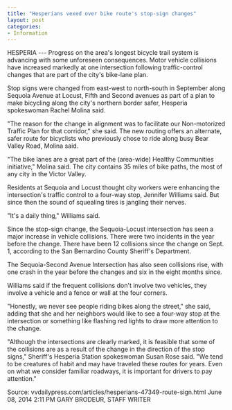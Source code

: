 ```yaml
---
title: "Hesperians vexed over bike route's stop-sign changes"
layout: post
categories:
- Information
---
```


HESPERIA --- Progress on the area's longest bicycle trail system is advancing with some unforeseen consequences. Motor vehicle collisions have increased markedly at one intersection following traffic-control changes that are part of the city's bike-lane plan.

Stop signs were changed from east-west to north-south in September along Sequoia Avenue at Locust, Fifth and Second avenues as part of a plan to make bicycling along the city's northern border safer, Hesperia spokeswoman Rachel Molina said.

"The reason for the change in alignment was to facilitate our Non-motorized Traffic Plan for that corridor," she said. The new routing offers an alternate, safer route for bicyclists who previously chose to ride along busy Bear Valley Road, Molina said.

"The bike lanes are a great part of the (area-wide) Healthy Communities initiative," Molina said. The city contains 35 miles of bike paths, the most of any city in the Victor Valley.

Residents at Sequoia and Locust thought city workers were enhancing the intersection's traffic control to a four-way stop, Jennifer Williams said. But since then the sound of squealing tires is jangling their nerves.

"It's a daily thing," Williams said.

Since the stop-sign change, the Sequoia-Locust intersection has seen a major increase in vehicle collisions. There were two incidents in the year before the change. There have been 12 collisions since the change on Sept. 1, according to the San Bernardino County Sheriff's Department.

The Sequoia-Second Avenue Intersection has also seen collisions rise, with one crash in the year before the changes and six in the eight months since.

Williams said if the frequent collisions don't involve two vehicles, they involve a vehicle and a fence or wall at the four corners.

"Honestly, we never see people riding bikes along the street," she said, adding that she and her neighbors would like to see a four-way stop at the intersection or something like flashing red lights to draw more attention to the change.

"Although the intersections are clearly marked, it is feasible that some of the collisions are as a result of the change in the direction of the stop signs," Sheriff's Hesperia Station spokeswoman Susan Rose said. "We tend to be creatures of habit and may have traveled these routes for years. Even on what we consider familiar roadways, it is important for drivers to pay attention."

Source: vvdailypress.com/articles/hesperians-47349-route-sign.html
June 08, 2014 2:11 PM
GARY BRODEUR, STAFF WRITER